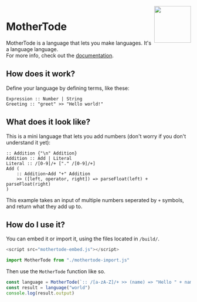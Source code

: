 <img align="right" height="100" src="http://todepond.com/IMG/MotherTode@0.25x.png">

# MotherTode

MotherTode is a language that lets you make languages. It's a language language.<br>
For more info, check out the [documentation](https://l2wilson94.gitbook.io/mothertode/).

## How does it work?
Define your language by defining terms, like these:

```
Expression :: Number | String
Greeting :: "greet" >> "Hello world!"
```

## What does it look like?
This is a mini language that lets you add numbers (don't worry if you don't understand it yet):
```
:: Addition {"\n" Addition}
Addition :: Add | Literal
Literal :: /[0-9]/+ ["." /[0-9]/+]
Add (
    :: Addition~Add "+" Addition
    >> ([left, operator, right]) => parseFloat(left) + parseFloat(right)
)
```
This example takes an input of multiple numbers seperated by `+` symbols, and return what they add up to.

## How do I use it?
You can embed it or import it, using the files located in `/build/`.
```js
<script src="mothertode-embed.js"></script>
```
```js
import MotherTode from "./mothertode-import.js"
```
Then use the `MotherTode` function like so.
```js
const language = MotherTode(`:: /[a-zA-Z]/+ >> (name) => "Hello " + name + "!"`)
const result = language("world")
console.log(result.output)
```
